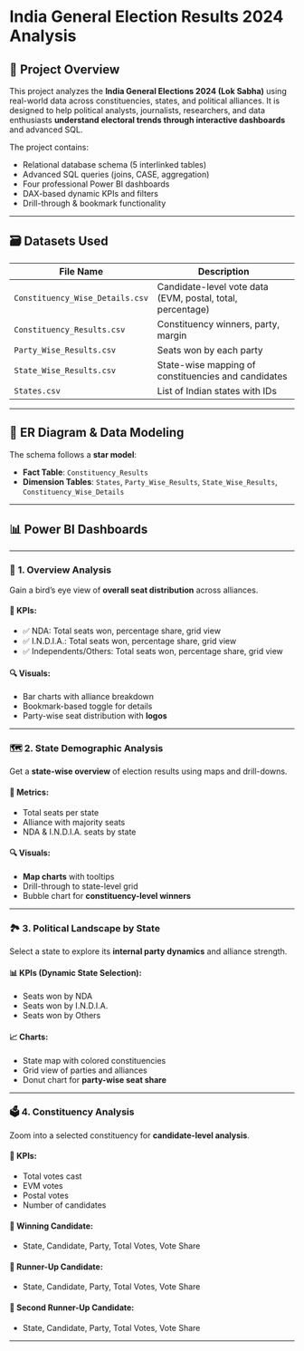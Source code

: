 # India General Election Results 2024 Analysis
## 📁 Project Overview

This project analyzes the **India General Elections 2024 (Lok Sabha)** using real-world data across constituencies, states, and political alliances. It is designed to help political analysts, journalists, researchers, and data enthusiasts **understand electoral trends through interactive dashboards** and advanced SQL.

The project contains:
- Relational database schema (5 interlinked tables)
- Advanced SQL queries (joins, CASE, aggregation)
- Four professional Power BI dashboards
- DAX-based dynamic KPIs and filters
- Drill-through & bookmark functionality

---

## 🗃️ Datasets Used

| File Name                      | Description                                                                 |
|-------------------------------|-----------------------------------------------------------------------------|
| `Constituency_Wise_Details.csv` | Candidate-level vote data (EVM, postal, total, percentage)                  |
| `Constituency_Results.csv`      | Constituency winners, party, margin                                         |
| `Party_Wise_Results.csv`        | Seats won by each party                                                    |
| `State_Wise_Results.csv`        | State-wise mapping of constituencies and candidates                        |
| `States.csv`                    | List of Indian states with IDs                                             |

---

## 🧱 ER Diagram & Data Modeling

The schema follows a **star model**:

- **Fact Table**: `Constituency_Results`
- **Dimension Tables**: `States`, `Party_Wise_Results`, `State_Wise_Results`, `Constituency_Wise_Details`


---

## 📊 Power BI Dashboards 

---


### 📌 **1. Overview Analysis**

Gain a bird’s eye view of **overall seat distribution** across alliances.

#### 🔑 KPIs:
- ✅ NDA: Total seats won, percentage share, grid view
- ✅ I.N.D.I.A.: Total seats won, percentage share, grid view
- ✅ Independents/Others: Total seats won, percentage share, grid view

#### 🔍 Visuals:
- Bar charts with alliance breakdown
- Bookmark-based toggle for details
- Party-wise seat distribution with **logos**

---

### 🗺️ **2. State Demographic Analysis**

Get a **state-wise overview** of election results using maps and drill-downs.

#### 🧮 Metrics:
- Total seats per state
- Alliance with majority seats
- NDA & I.N.D.I.A. seats by state

#### 🔍 Visuals:
- **Map charts** with tooltips
- Drill-through to state-level grid
- Bubble chart for **constituency-level winners**
  

---

### 🏞️ **3. Political Landscape by State**

Select a state to explore its **internal party dynamics** and alliance strength.

#### 📊 KPIs (Dynamic State Selection):
- Seats won by NDA
- Seats won by I.N.D.I.A.
- Seats won by Others

#### 📈 Charts:
- State map with colored constituencies
- Grid view of parties and alliances
- Donut chart for **party-wise seat share**

---

### 🗳️ **4. Constituency Analysis**

Zoom into a selected constituency for **candidate-level analysis**.

#### 🔑 KPIs:
- Total votes cast
- EVM votes
- Postal votes
- Number of candidates

#### 🥇 Winning Candidate:
- State, Candidate, Party, Total Votes, Vote Share

#### 🥈 Runner-Up Candidate:
- State, Candidate, Party, Total Votes, Vote Share

#### 🥉 Second Runner-Up Candidate:
- State, Candidate, Party, Total Votes, Vote Share

---








